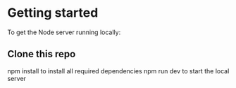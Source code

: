 # Getting started
To get the Node server running locally:

## Clone this repo
npm install to install all required dependencies
npm run dev to start the local server